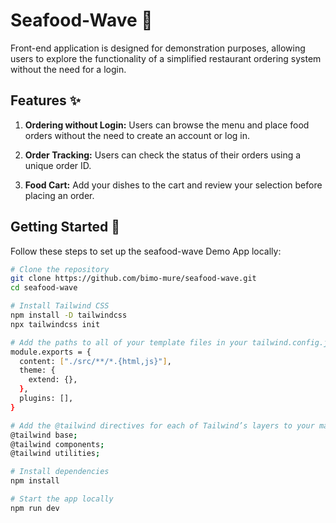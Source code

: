 # Seafood-Wave 🦀

Front-end application is designed for demonstration purposes, allowing users to explore the functionality of a simplified restaurant ordering system without the need for a login.

## Features ✨

1. **Ordering without Login:** Users can browse the menu and place food orders without the need to create an account or log in.

2. **Order Tracking:** Users can check the status of their orders using a unique order ID.

3. **Food Cart:** Add your dishes to the cart and review your selection before placing an order.

## Getting Started 🌱

Follow these steps to set up the seafood-wave Demo App locally:

```bash
# Clone the repository
git clone https://github.com/bimo-mure/seafood-wave.git
cd seafood-wave

# Install Tailwind CSS
npm install -D tailwindcss
npx tailwindcss init

# Add the paths to all of your template files in your tailwind.config.js file.
module.exports = {
  content: ["./src/**/*.{html,js}"],
  theme: {
    extend: {},
  },
  plugins: [],
}

# Add the @tailwind directives for each of Tailwind’s layers to your main CSS file.
@tailwind base;
@tailwind components;
@tailwind utilities;

# Install dependencies
npm install

# Start the app locally
npm run dev
```
